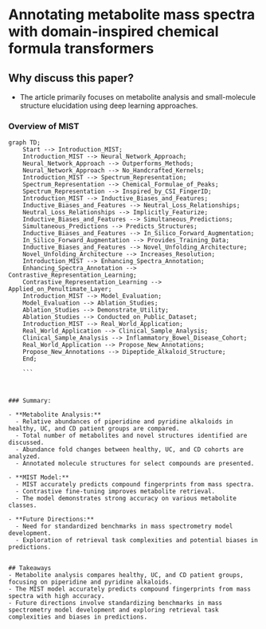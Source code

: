 # Annotating metabolite mass spectra with domain-inspired chemical formula transformers

## Why discuss this paper?
- The article primarily focuses on metabolite analysis and small-molecule structure elucidation using deep learning approaches.
### Overview of MIST
```mermaid
graph TD;
    Start --> Introduction_MIST;
    Introduction_MIST --> Neural_Network_Approach;
    Neural_Network_Approach --> Outperforms_Methods;
    Neural_Network_Approach --> No_Handcrafted_Kernels;
    Introduction_MIST --> Spectrum_Representation;
    Spectrum_Representation --> Chemical_Formulae_of_Peaks;
    Spectrum_Representation --> Inspired_by_CSI_FingerID;
    Introduction_MIST --> Inductive_Biases_and_Features;
    Inductive_Biases_and_Features --> Neutral_Loss_Relationships;
    Neutral_Loss_Relationships --> Implicitly_Featurize;
    Inductive_Biases_and_Features --> Simultaneous_Predictions;
    Simultaneous_Predictions --> Predicts_Structures;
    Inductive_Biases_and_Features --> In_Silico_Forward_Augmentation;
    In_Silico_Forward_Augmentation --> Provides_Training_Data;
    Inductive_Biases_and_Features --> Novel_Unfolding_Architecture;
    Novel_Unfolding_Architecture --> Increases_Resolution;
    Introduction_MIST --> Enhancing_Spectra_Annotation;
    Enhancing_Spectra_Annotation --> Contrastive_Representation_Learning;
    Contrastive_Representation_Learning --> Applied_on_Penultimate_Layer;
    Introduction_MIST --> Model_Evaluation;
    Model_Evaluation --> Ablation_Studies;
    Ablation_Studies --> Demonstrate_Utility;
    Ablation_Studies --> Conducted_on_Public_Dataset;
    Introduction_MIST --> Real_World_Application;
    Real_World_Application --> Clinical_Sample_Analysis;
    Clinical_Sample_Analysis --> Inflammatory_Bowel_Disease_Cohort;
    Real_World_Application --> Propose_New_Annotations;
    Propose_New_Annotations --> Dipeptide_Alkaloid_Structure;
    End;
    
    ```



### Summary:

- **Metabolite Analysis:**
  - Relative abundances of piperidine and pyridine alkaloids in healthy, UC, and CD patient groups are compared.
  - Total number of metabolites and novel structures identified are discussed.
  - Abundance fold changes between healthy, UC, and CD cohorts are analyzed.
  - Annotated molecule structures for select compounds are presented.

- **MIST Model:**
  - MIST accurately predicts compound fingerprints from mass spectra.
  - Contrastive fine-tuning improves metabolite retrieval.
  - The model demonstrates strong accuracy on various metabolite classes.

- **Future Directions:**
  - Need for standardized benchmarks in mass spectrometry model development.
  - Exploration of retrieval task complexities and potential biases in predictions.


## Takeaways
- Metabolite analysis compares healthy, UC, and CD patient groups, focusing on piperidine and pyridine alkaloids.
- The MIST model accurately predicts compound fingerprints from mass spectra with high accuracy.
- Future directions involve standardizing benchmarks in mass spectrometry model development and exploring retrieval task complexities and biases in predictions.